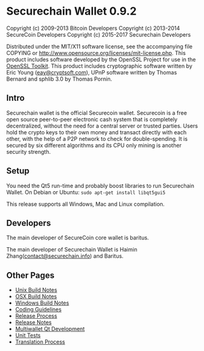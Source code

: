 Securechain Wallet 0.9.2
====================

Copyright (c) 2009-2013 Bitcoin Developers
Copyright (c) 2013-2014 SecureCoin Developers
Copyright (c) 2015-2017 Securechain Developers

Distributed under the MIT/X11 software license, see the accompanying
file COPYING or http://www.opensource.org/licenses/mit-license.php.
This product includes software developed by the OpenSSL Project for use in the [OpenSSL Toolkit](http://www.openssl.org/). This product includes
cryptographic software written by Eric Young ([eay@cryptsoft.com](mailto:eay@cryptsoft.com)), UPnP software written by Thomas Bernard and
sphlib 3.0 by Thomas Pornin.


Intro
---------------------
Securechain wallet is the official Securecoin wallet. Securecoin is a
free open source peer-to-peer electronic cash system that is
completely decentralized, without the need for a central server or trusted
parties.  Users hold the crypto keys to their own money and transact directly
with each other, with the help of a P2P network to check for double-spending. It is secured by six different algorithms and its CPU only mining is another security strength. 


Setup
---------------------
You need the Qt5 run-time and probably boost libraries to run Securechain Wallet. On Debian or Ubuntu:
	`sudo apt-get install libqt5gui5`

This release supports all Windows, Mac and Linux compilation.


Developers
---------------------
The main developer of SecureCoin core wallet is baritus.

The main developer of Securechain Wallet is Haimin Zhang(contact@securechain.info) and Baritus.


Other Pages
---------------------
- [Unix Build Notes](build-unix.md)
- [OSX Build Notes](build-osx.md)
- [Windows Build Notes](build-msw.md)
- [Coding Guidelines](coding.md)
- [Release Process](release-process.md)
- [Release Notes](release-notes.md)
- [Multiwallet Qt Development](multiwallet-qt.md)
- [Unit Tests](unit-tests.md)
- [Translation Process](translation_process.md)
